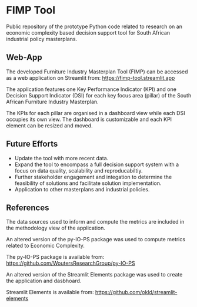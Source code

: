 # FIMP Tool
Public repository of the prototype Python code related to research on an economic complexity based decision support tool for South African industrial policy masterplans. 

## Web-App
The developed Furniture Industry Masterplan Tool (FIMP) can be accessed as a web application on Streamlit from: https://fimp-tool.streamlit.app

The application features one Key Performance Indicator (KPI) and one Decision Support Indicator (DSI) for each key focus area (pillar) of the South African Furniture Industry Masterplan.

The KPIs for each pillar are organised in a dashboard view while each DSI occupies its own view. The dashboard is customizable and each KPI element can be resized and moved.

## Future Efforts
- Update the tool with more recent data.
- Expand the tool to encompass a full decision support system with a focus on data quality, scalability and reproducabiltiy.
- Further stakeholder engagement and integation to determine the feasibility of solutions and facilitate solution implementation.
- Application to other masterplans and industrial policies.

## References
The data sources used to inform and compute the metrics are included in the methodology view of the application.

An altered version of the py-IO-PS package was used to compute metrics related to Economic Complexity.

The py-IO-PS package is available from: https://github.com/WoutersResearchGroup/py-IO-PS

An altered version of the Streamlit Elements package was used to create the application and dasbhoard.

Streamlit Elements is available from: https://github.com/okld/streamlit-elements
